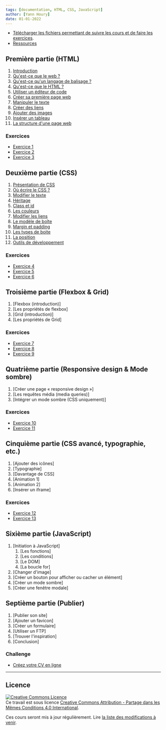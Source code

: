 ```yaml
---
tags: [documentation, HTML, CSS, JavaScript]
author: [Yann Houry]
date: 01-01-2022
---
```


- [Télécharger les fichiers permettant de suivre les cours et de faire les exercices](https://app.box.com/s/wzc7zdwnhmrypn66z5pct2e7uc57aijk).
- [Ressources](https://github.com/YannHY/html-css-js/blob/main/Ressources.md)

## Première partie (HTML)
1. [Introduction](https://github.com/YannHY/html-css-js/blob/main/1.%20Première%20partie/1.1%20Introduction.md)
2. [Qu'est-ce que le web ?](https://github.com/YannHY/html-css-js/blob/main/1.%20Première%20partie/1.2%20Qu'est-ce%20que%20le%20web%20%3F.md)
3. [Qu'est-ce qu'un langage de balisage ?](https://github.com/YannHY/html-css-js/blob/main/1.%20Première%20partie/1.3%20Qu'est-ce%20qu'un%20langage%20de%20balisage%20%3F.md)
4. [Qu'est-ce que le HTML ?](https://github.com/YannHY/html-css-js/blob/main/1.%20Première%20partie/1.4%20Qu'est-ce%20que%20le%20HTML%20%3F.md)
5. [Utiliser un éditeur de code](https://github.com/YannHY/html-css-js/blob/main/1.%20Première%20partie/1.5%20Utiliser%20un%20éditeur%20de%20code.md)
6. [Créer sa première page web](https://github.com/YannHY/html-css-js/blob/main/1.%20Première%20partie/1.6%20Créer%20sa%20première%20page%20web.md)
7. [Manipuler le texte](https://github.com/YannHY/html-css-js/blob/main/1.%20Première%20partie/1.7%20Manipuler%20le%20texte.md)
8. [Créer des liens](https://github.com/YannHY/html-css-js/blob/main/1.%20Première%20partie/1.8%20Créer%20des%20liens.md)
9. [Ajouter des images](https://github.com/YannHY/html-css-js/blob/main/1.%20Première%20partie/1.9%20Ajouter%20des%20images.md)
10. [Insérer un tableau](https://github.com/YannHY/html-css-js/blob/main/1.%20Première%20partie/1.10%20Insérer%20un%20tableau.md)
11. [La structure d'une page web](https://github.com/YannHY/html-css-js/blob/main/1.%20Première%20partie/1.11%20La%20structure%20d'une%20page%20web.md)

### Exercices
- [Exercice 1](https://github.com/YannHY/html-css-js/blob/main/Exercices/Exercice%201.md)
- [Exercice 2](https://github.com/YannHY/html-css-js/blob/main/Exercices/Exercice%202.md)
- [Exercice 3](https://github.com/YannHY/html-css-js/blob/main/Exercices/Exercice%203.md)

## Deuxième partie (CSS)
1. [Présentation de CSS](https://github.com/YannHY/html-css-js/blob/main/2.%20Deuxième%20partie/2.1%20Présentation%20de%20CSS.md)
2. [Où écrire le CSS ?](https://github.com/YannHY/html-css-js/blob/main/2.%20Deuxième%20partie/2.2%20Où%20écrire%20le%20CSS%20%3F.md)
3. [Modifier le texte](https://github.com/YannHY/html-css-js/blob/main/2.%20Deuxième%20partie/2.3%20Modifier%20le%20texte.md)
4. [Héritage](https://github.com/YannHY/html-css-js/blob/main/2.%20Deuxième%20partie/2.4%20Héritage.md)
5. [Class et id](https://github.com/YannHY/html-css-js/blob/main/2.%20Deuxième%20partie/2.5%20Class%20et%20id.md)
6. [Les couleurs](https://github.com/YannHY/html-css-js/blob/main/2.%20Deuxième%20partie/2.6%20Les%20couleurs.md)
7. [Modifier les liens](https://github.com/YannHY/html-css-js/blob/main/2.%20Deuxième%20partie/2.7%20Modifier%20les%20liens.md)
8. [Le modèle de boîte](https://github.com/YannHY/html-css-js/blob/main/2.%20Deuxième%20partie/2.8%20Le%20modèle%20de%20boîte.md)
9. [Margin et padding](https://github.com/YannHY/html-css-js/blob/main/2.%20Deuxième%20partie/2.9%20Margin%20et%20padding.md)
10. [Les types de boite](https://github.com/YannHY/html-css-js/blob/main/2.%20Deuxième%20partie/2.10%20Les%20types%20de%20boite.md)
11. [La position](https://github.com/YannHY/html-css-js/blob/main/2.%20Deuxième%20partie/2.11%20La%20position.md)
12. [Outils de développement](https://github.com/YannHY/html-css-js/blob/main/2.%20Deuxième%20partie/2.12%20Outils%20de%20développement.md)

### Exercices
- [Exercice 4](https://github.com/YannHY/html-css-js/blob/main/Exercices/Exercice%204.md)
- [Exercice 5](https://github.com/YannHY/html-css-js/blob/main/Exercices/Exercice%205.md)
- [Exercice 6](https://github.com/YannHY/html-css-js/blob/main/Exercices/Exercice%206.md)

## Troisième partie (Flexbox & Grid)
1. [Flexbox (introduction)]
2. [Les propriétés de flexbox]
3. [Grid (introduction)]
4. [Les propriétés de Grid]

### Exercices
- [Exercice 7](https://github.com/YannHY/html-css-js/blob/main/Exercices/Exercice%207.md)
- [Exercice 8](https://github.com/YannHY/html-css-js/blob/main/Exercices/Exercice%208.md)
- [Exercice 9](https://github.com/YannHY/html-css-js/blob/main/Exercices/Exercice%209.md)

## Quatrième partie (Responsive design & Mode sombre)
1. [Créer une page « responsive design »]
2. [Les requêtes média (media queries)]
3. [Intégrer un mode sombre (CSS uniquement)]

### Exercices
- [Exercice 10](https://github.com/YannHY/html-css-js/blob/main/Exercices/Exercice%2010.md)
- [Exercice 11](https://github.com/YannHY/html-css-js/blob/main/Exercices/Exercice%2011.md)

## Cinquième partie (CSS avancé, typographie, etc.)
1. [Ajouter des icônes]
2. [Typographie]
3. [Davantage de CSS]
4. [Animation 1]
5. [Animation 2]
6. [Insérer un iframe]

### Exercices
- [Exercice 12](https://github.com/YannHY/html-css-js/blob/main/Exercices/Exercice%2012.md)
- [Exercice 13](https://github.com/YannHY/html-css-js/blob/main/Exercices/Exercice%2013.md)

## Sixième partie (JavaScript)
1. [Initiation à JavaScript]
	1. [Les fonctions]
	2. [Les conditions]
	3. [Le DOM]
	4. [La boucle for]
2. [Changer d'image]
3. [Créer un bouton pour afficher ou cacher un élément]
4. [Créer un mode sombre]
5. [Créer une fenêtre modale]

## Septième partie (Publier)
1. [Publier son site]
2. [Ajouter un favicon]
3. [Créer un formulaire]
4. [Utiliser un FTP]
5. [Trouver l'inspiration]
6. [Conclusion]

### Challenge
- [Créez votre CV en ligne](https://github.com/YannHY/html-css-js/blob/main/Exercices/Créez%20votre%20CV%20en%20ligne.md)

<hr />

## Licence
<a rel="license" href="http://creativecommons.org/licenses/by-sa/4.0/"><img alt="Creative Commons Licence" style="border-width:0" src="https://i.creativecommons.org/l/by-sa/4.0/88x31.png" /></a><br />Ce travail est sous licence <a rel="license" href="http://creativecommons.org/licenses/by-sa/4.0/">Creative Commons Attribution - Partage dans les Mêmes Conditions 4.0 International</a>.

Ces cours seront mis à jour régulièrement. Lire [la liste des modifications à venir](https://github.com/YannHY/html-css-js/blob/main/Modifications%20à%20venir.md).
